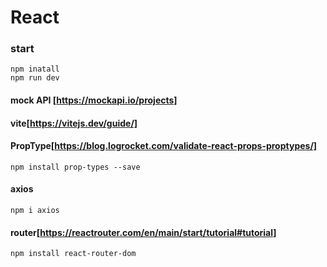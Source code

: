 # React

### start

    npm inatall
    npm run dev

#### mock API [https://mockapi.io/projects]
#### vite[https://vitejs.dev/guide/]
#### PropType[https://blog.logrocket.com/validate-react-props-proptypes/]
    npm install prop-types --save
#### axios
    npm i axios
#### router[https://reactrouter.com/en/main/start/tutorial#tutorial]
```npm install react-router-dom ```

